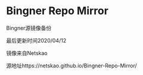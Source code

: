 # Bingner Repo Mirror

Bingner源镜像备份

最后更新时间2020/04/12

镜像来自Netskao

源地址https://netskao.github.io/Bingner-Repo-Mirror/
